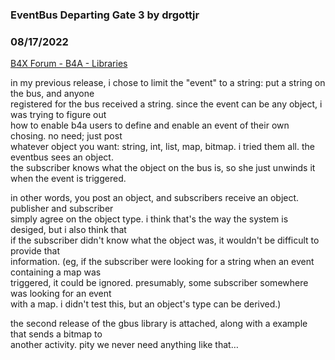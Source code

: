 ### EventBus Departing Gate 3 by drgottjr
### 08/17/2022
[B4X Forum - B4A - Libraries](https://www.b4x.com/android/forum/threads/142368/)

in my previous release, i chose to limit the "event" to a string: put a string on the bus, and anyone  
registered for the bus received a string. since the event can be any object, i was trying to figure out   
how to enable b4a users to define and enable an event of their own chosing. no need; just post   
whatever object you want: string, int, list, map, bitmap. i tried them all. the eventbus sees an object.  
the subscriber knows what the object on the bus is, so she just unwinds it when the event is triggered.  
  
in other words, you post an object, and subscribers receive an object. publisher and subscriber   
simply agree on the object type. i think that's the way the system is desiged, but i also think that  
if the subscriber didn't know what the object was, it wouldn't be difficult to provide that  
information. (eg, if the subscriber were looking for a string when an event containing a map was   
triggered, it could be ignored. presumably, some subscriber somewhere was looking for an event   
with a map. i didn't test this, but an object's type can be derived.)  
  
the second release of the gbus library is attached, along with a example that sends a bitmap to  
another activity. pity we never need anything like that…